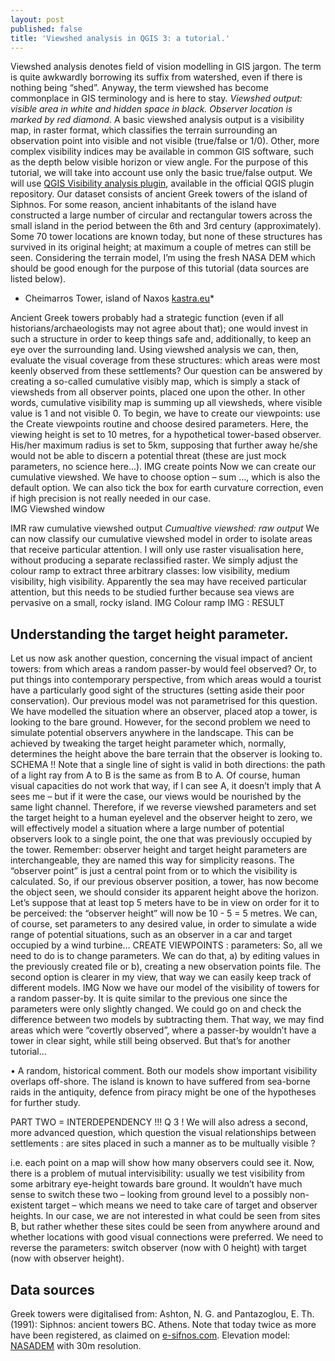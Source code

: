 ```yaml
---
layout: post
published: false
title: 'Viewshed analysis in QGIS 3: a tutorial.'
---
```




Viewshed analysis denotes field of vision modelling in GIS jargon. The term is quite awkwardly borrowing its suffix from watershed, even if there is nothing being “shed”. Anyway, the term viewshed has become commonplace in GIS terminology and is here to stay. 
*Viewshed output: visible area in white and hidden space in black. Observer location is marked by red diamond.* 
A basic viewshed analysis output is a visibility map, in raster format, which classifies the terrain surrounding an observation point into visible and not visible (true/false or 1/0). Other, more complex visibility indices may be available in common GIS software, such as the depth below visible horizon or view angle. For the purpose of this tutorial, we will take into account use only the basic true/false output. We will use [QGIS Visibility analysis plugin]( http://www.zoran-cuckovic.from.hr/QGIS-visibility-analysis/), available in the official QGIS plugin repository. 
Our dataset consists of ancient Greek towers of the island of Siphnos. For some reason, ancient inhabitants of the island have constructed a large number of circular and rectangular towers across the small island in the period between the 6th and 3rd century (approximately). Some 70 tower locations are known today, but none of these structures has survived in its original height; at maximum a couple of metres can still be seen. Considering the terrain model, I’m using the fresh NASA DEM which should be good enough for the purpose of this tutorial (data sources are listed below). 

* Cheimarros Tower, island of Naxos [kastra.eu](https://www.kastra.eu/castleen.php?kastro=xeimaros)*

Ancient Greek towers probably had a strategic function (even if all historians/archaeologists may not agree about that); one would invest in such a structure in order to keep things safe and, additionally, to keep an eye over the surrounding land. Using viewshed analysis we can, then, evaluate the visual coverage from these structures: which areas were most keenly observed from these settlements? 
Our question can be answered by creating a so-called cumulative visibly map, which is simply a stack of viewsheds from all observer points, placed one upon the other. In other words, cumulative visibility map is summing up all viewsheds, where visible value is 1 and not visible 0. To begin, we have to create our viewpoints: use the Create viewpoints routine and choose desired parameters. Here, the viewing height is set to 10 metres, for a hypothetical tower-based observer. His/her maximum radius is set to 5km, supposing that further away he/she would not be able to discern a potential threat (these are just mock parameters, no science here…). 
IMG create points
Now we can create our cumulative viewshed. We have to choose option – sum …, which is also the default option. We can also tick the box for earth curvature correction, even if high precision is not really needed in our case.  
IMG Viewshed window

IMR raw cumulative viewshed output
*Cumualtive viewshed: raw output*
We can now classify our cumulative viewshed model in order to isolate areas that receive particular attention. I will only use raster visualisation here, without producing a separate reclassified raster. We simply adjust the colour ramp to extract three arbitrary classes: low visibility, medium visibility, high visibility. Apparently the sea may have received particular attention, but this needs to be studied further because sea views are pervasive on a small, rocky island. 
IMG Colour ramp
IMG : RESULT

## Understanding the target height parameter. 
Let us now ask another question, concerning the visual impact of ancient towers: from which areas a random passer-by would feel observed? Or, to put things into contemporary perspective, from which areas would a tourist have a particularly good sight of the structures (setting aside their poor conservation). 
Our previous model was not parametrised for this question. We have modelled the situation where an observer, placed atop a tower, is looking to the bare ground. However, for the second problem we need to simulate potential observers anywhere in the landscape. This can be achieved by tweaking the target height parameter which, normally, determines the height above the bare terrain that the observer is looking to. 
SCHEMA !!
Note that a single line of sight is valid in both directions: the path of a light ray from A to B is the same as from B to A. Of course, human visual capacities do not work that way, if I can see A, it doesn’t imply that A sees me – but if it were the case, our views would be nourished by the same light channel. Therefore, if we reverse viewshed parameters and set the target height to a human eyelevel and the observer height to zero, we will effectively model a situation where a large number of potential observers look to a single point, the one that was previously occupied by the tower.
Remember: observer height and target height parameters are interchangeable, they are named this way for simplicity reasons. The “observer point” is just a central point from or to which the visibility is calculated. So, if our previous observer position, a tower, has now become the object seen, we should consider its apparent height above the horizon. Let’s suppose that at least top 5 meters have to be in view on order for it to be perceived: the “observer height” will now be 10 - 5 = 5 metres. We can, of course, set parameters to any desired value, in order to simulate a wide range of potential situations, such as an observer in a car and target occupied by a wind turbine… 
CREATE VIEWPOINTS : parameters:
So, all we need to do is to change parameters. We can do that, a) by editing values in the previously created file or b), creating a new observation points file. The second option is clearer in my view, that way we can easily keep track of different models. 
IMG
Now we have our model of the visibility of towers for a random passer-by. It is quite similar to the previous one since the parameters were only slightly changed. We could go on and check the difference between two models by subtracting them. That way, we may find areas which were “covertly observed”, where a passer-by wouldn’t have a tower in clear sight, while still being observed. But that’s for another tutorial…  
 
•	A random, historical comment. Both our models show important visibility overlaps off-shore. The island is known to have suffered from sea-borne raids in the antiquity, defence from piracy might be one of the hypotheses for further study. 

PART TWO = INTERDEPENDENCY !!!
Q 3 ! We will also adress a second, more advanced question, which question the visual relationships between settlements : are sites placed in such a manner as to be multually visible ?

 i.e. each point on a map will show how many observers could see it. Now, there is a problem of mutual intervisibility: usually we test visibility from some arbitrary eye-height towards bare ground. It wouldn’t have much sense to switch these two – looking from ground level to a possibly non-existent target – which means we need to take care of target and observer heights. In our case, we are not interested in what could be seen from sites B, but rather whether these sites could be seen from anywhere around and whether locations with good visual connections were preferred. We need to reverse the parameters: switch observer (now with 0 height) with target (now with observer height).

## Data sources
Greek towers were digitalised from: Ashton, N. G. and Pantazoglou, E. Th. (1991): Siphnos: ancient towers BC. Athens. Note that today twice as more have been registered, as claimed on [e-sifnos.com](http://sifnos1.e-sifnos.com/explore-sifnos/ancient-towers.php). 
Elevation model: [NASADEM](https://earthdata.nasa.gov/esds/competitive-programs/measures/nasadem) with 30m resolution. 

